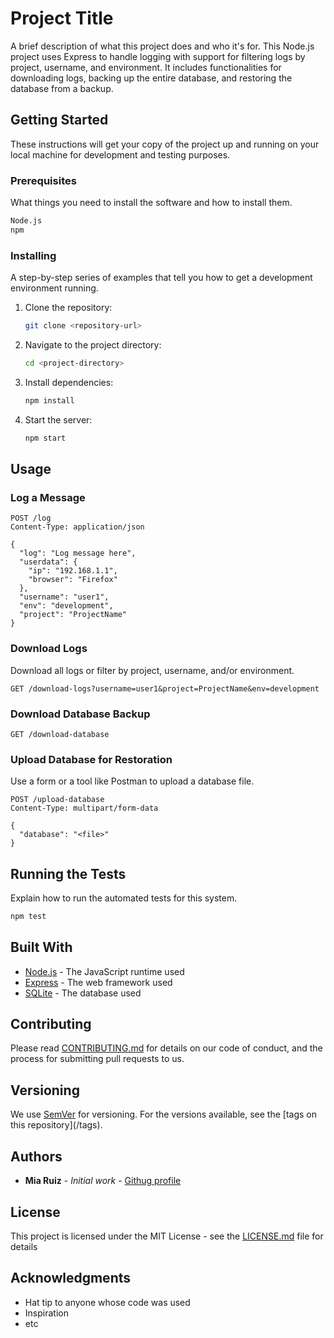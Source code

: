
# Project Title

A brief description of what this project does and who it's for. This Node.js project uses Express to handle logging with support for filtering logs by project, username, and environment. It includes functionalities for downloading logs, backing up the entire database, and restoring the database from a backup.

## Getting Started

These instructions will get your copy of the project up and running on your local machine for development and testing purposes.

### Prerequisites

What things you need to install the software and how to install them.

```bash
Node.js
npm
```

### Installing

A step-by-step series of examples that tell you how to get a development environment running.

1. Clone the repository:
   ```bash
   git clone <repository-url>
   ```
2. Navigate to the project directory:
   ```bash
   cd <project-directory>
   ```
3. Install dependencies:
   ```bash
   npm install
   ```
4. Start the server:
   ```bash
   npm start
   ```

## Usage

### Log a Message

```http
POST /log
Content-Type: application/json

{
  "log": "Log message here",
  "userdata": {
    "ip": "192.168.1.1",
    "browser": "Firefox"
  },
  "username": "user1",
  "env": "development",
  "project": "ProjectName"
}
```

### Download Logs

Download all logs or filter by project, username, and/or environment.

```http
GET /download-logs?username=user1&project=ProjectName&env=development
```

### Download Database Backup

```http
GET /download-database
```

### Upload Database for Restoration

Use a form or a tool like Postman to upload a database file.

```http
POST /upload-database
Content-Type: multipart/form-data

{
  "database": "<file>"
}
```

## Running the Tests

Explain how to run the automated tests for this system.

```bash
npm test
```

## Built With

* [Node.js](https://nodejs.org/) - The JavaScript runtime used
* [Express](http://expressjs.com/) - The web framework used
* [SQLite](https://sqlite.org/index.html) - The database used

## Contributing

Please read [CONTRIBUTING.md](CONTRIBUTING.md) for details on our code of conduct, and the process for submitting pull requests to us.

## Versioning

We use [SemVer](http://semver.org/) for versioning. For the versions available, see the [tags on this repository](<repository-url>/tags).

## Authors

* **Mia Ruiz** - *Initial work* - [Githug profile](https://github.com/Minicoru)

## License

This project is licensed under the MIT License - see the [LICENSE.md](LICENSE.md) file for details

## Acknowledgments

* Hat tip to anyone whose code was used
* Inspiration
* etc
